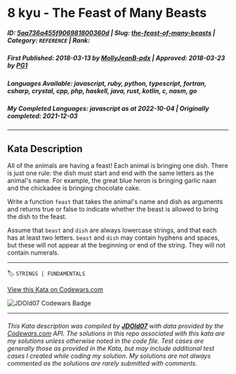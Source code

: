 # 8 kyu - The Feast of Many Beasts

##### **ID**: [5aa736a455f906981800360d](https://www.codewars.com/kata/5aa736a455f906981800360d) | **Slug**: [the-feast-of-many-beasts](https://www.codewars.com/kata/5aa736a455f906981800360d) | **Category**: `REFERENCE` | **Rank**: <span style="color:white">8 kyu</span>

##### **First Published**: 2018-03-13 ***by*** [MollyJeanB-pdx](https://www.codewars.com/users/MollyJeanB-pdx) | **Approved**: 2018-03-23 ***by*** [PG1](https://www.codewars.com/users/PG1)

##### **Languages Available**: javascript, ruby, python, typescript, fortran, csharp, crystal, cpp, php, haskell, java, rust, kotlin, c, nasm, go

##### **My Completed Languages**: javascript ***as at*** 2022-10-04 | **Originally completed**: 2021-12-03

---

## Kata Description


All of the animals are having a feast! Each animal is bringing one dish. There is just one rule: the dish must start and end with the same letters as the animal's name. For example, the great blue heron is bringing garlic naan and the chickadee is bringing chocolate cake.



Write a function `feast` that takes the animal's name and dish as arguments and returns true or false to indicate whether the beast is allowed to bring the dish to the feast.



Assume that `beast` and `dish` are always lowercase strings, and that each has at least two letters. `beast` and `dish` may contain hyphens and spaces, but these will not appear at the beginning or end of the string. They will not contain numerals.



---


🏷 `STRINGS | FUNDAMENTALS`


[View this Kata on Codewars.com](https://www.codewars.com/kata/5aa736a455f906981800360d)

![](https://www.codewars.com/users/jdold07/badges/large "JDOld07 Codewars Badge")

---

###### *This Kata description was compiled by [**JDOld07**](https://tpstech.dev) with data provided by the [Codewars.com](https://www.codewars.com) API.  The solutions in this repo associated with this kata are my solutions unless otherwise noted in the code file.  Test cases are generally those as provided in the Kata, but may include additional test cases I created while coding my solution.  My solutions are not always commented as the solutions are rarely submitted with comments.*
